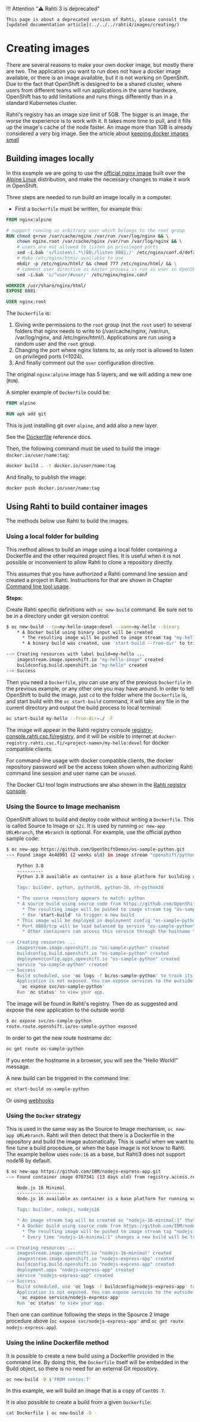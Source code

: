 <style>
.admonition-title { background-color: rgba(255, 145, 0, 0.1) !important; }
.admonition { background-color: white !important; }
</style>
!!! Attention "⚠️ Rahti 3 is deprecated"

    This page is about a deprecated version of Rahti, please consult the [updated documentation article](../../../rahti4/images/creating/)

# Creating images

There are several reasons to make your own docker image, but mostly there are two. The application you want to run does not have a docker image available, or there is an image available, but it is not working on OpenShift. Due to the fact that OpenShift is designed to be a shared cluster, where users from different teams will run applications in the same hardware, OpenShift has to add limitations and runs things differently than in a standard Kubernetes cluster.

Rahti's registry has an image size limit of 5GB. The bigger is an image, the worse the experience is to work with it. It takes more time to pull, and it fills up the image's cache of the node faster. An image more than 1GB is already considered a very big image. See the article about [keeping docker images small](./keeping_docker_images_small.md)

## Building images locally

In this example we are going to use the [official nginx image](https://hub.docker.com/_/nginx) built over the [Alpine Linux](https://www.alpinelinux.org/) distribution, and make the necessary changes to make it work in OpenShift.

Three steps are needed to run build an image locally in a computer.

* First a `Dockerfile` must be written, for example this:

```Dockerfile
FROM nginx:alpine

# support running as arbitrary user which belongs to the root group
RUN chmod g+rwx /var/cache/nginx /var/run /var/log/nginx && \
    chown nginx.root /var/cache/nginx /var/run /var/log/nginx && \
    # users are not allowed to listen on privileged ports
    sed -i.bak 's/listen\(.*\)80;/listen 8081;/' /etc/nginx/conf.d/default.conf && \
    # Make /etc/nginx/html/ available to use
    mkdir -p /etc/nginx/html/ && chmod 777 /etc/nginx/html/ && \
    # comment user directive as master process is run as user in OpenShift anyhow
    sed -i.bak 's/^user/#user/' /etc/nginx/nginx.conf

WORKDIR /usr/share/nginx/html/
EXPOSE 8081

USER nginx:root
```

The `Dockerfile` is:

 1. Giving write permissions to the `root` group (not the `root` user) to several folders that nginx needs to write to (/var/cache/nginx, /var/run, /var/log/nginx, and /etc/nginx/html/). Applications are run using a random user and the `root` group.
 2. Changing the port where nginx listens to, as only root is allowed to listen on privileged ports (<1024).
 3. And finally comment out the `user` configuration directive.

 The original `nginx:alpine` image has 5 layers, and we will adding a new one (`RUN`).

A simpler example of `Dockerfile` could be:

```Dockerfile
FROM alpine

RUN apk add git
```

This is just installing git over `alpine`, and add also a new layer.

See the [Dockerfile](https://docs.docker.com/engine/reference/builder/) reference docs.

Then, the following command must be used to build the image `docker.io/user/name:tag`:

```bash
docker build . -t docker.io/user/name:tag
```

And finally, to publish the image:

```bash
docker push docker.io/user/name:tag
```

## Using Rahti to build container images

The methods below use Rahti to build the images.

### Using a local folder for building

This method allows to build an image using a local folder containing a Dockerfile and the other required project files. It is useful when it is not possible or inconvenient to allow Rahti to clone a repository directly.

This assumes that you have authorized a Rahti command line session and created
a project in Rahti. Instructions for that are shown in Chapter [Command line
tool usage](../usage/cli.md#cli-cheat-sheet).

**Steps:**

Create Rahti specific definitions with `oc new-build` command. Be sure
not to be in a directory under git version control:

```bash
$ oc new-build --to=my-hello-image:devel --name=my-hello --binary
    * A Docker build using binary input will be created
      * The resulting image will be pushed to image stream tag "my-hello-image:devel"
      * A binary build was created, use 'start-build --from-dir' to trigger a new build

--> Creating resources with label build=my-hello ...
    imagestream.image.openshift.io "my-hello-image" created
    buildconfig.build.openshift.io "my-hello" created
--> Success
```

Then you need a `Dockerfile`, you can use any of the previous `Dockerfile` in the previous example, or any other one you may have around. In order to tell OpenShift to build the image, just `cd` to the folder where the `Dockerfile` is, and start build with the `oc start-build` command, it will take any file in the current directory and output the build process to local terminal:

```bash
oc start-build my-hello --from-dir=./ -F
```

The image will appear in the Rahti registry console
[registry-console.rahti.csc.fi/registry](https://registry-console.rahti.csc.fi),
and it will be visible to internet at
`docker-registry.rahti.csc.fi/<project-name>/my-hello:devel` for docker
compatible clients.

For command-line usage with docker compatible clients, the docker repository password will be the access token shown when authorizing Rahti command line session and user name can be `unused`.

The Docker CLI tool login instructions are also shown in the [Rahti registry
console](https://registry-console.rahti.csc.fi).

### Using the Source to Image mechanism

OpenShift allows to build and deploy code without writing a `Dockerfile`. This is called Source to Image or `s2i`. It is used by running `oc new-app URL#branch`, the `#branch` is optional. For example, use the official python sample code:

```bash
$ oc new-app https://github.com/OpenShiftDemos/os-sample-python.git
--> Found image 4e4d991 (2 weeks old) in image stream "openshift/python" under tag "3.8" for "python"

    Python 3.8 
    ---------- 
    Python 3.8 available as container is a base platform for building and running various Python 3.8 applications and frameworks. Python is an easy to learn, powerful programming language. It has efficient high-level data structures and a simple but effective approach to object-oriented programming. Python's elegant syntax and dynamic typing, together with its interpreted nature, make it an ideal language for scripting and rapid application development in many areas on most platforms.

    Tags: builder, python, python38, python-38, rh-python38

    * The source repository appears to match: python
    * A source build using source code from https://github.com/OpenShiftDemos/os-sample-python.git will be created
      * The resulting image will be pushed to image stream tag "os-sample-python:latest"
      * Use 'start-build' to trigger a new build
    * This image will be deployed in deployment config "os-sample-python"
    * Port 8080/tcp will be load balanced by service "os-sample-python"
      * Other containers can access this service through the hostname "os-sample-python"

--> Creating resources ...
    imagestream.image.openshift.io "os-sample-python" created
    buildconfig.build.openshift.io "os-sample-python" created
    deploymentconfig.apps.openshift.io "os-sample-python" created
    service "os-sample-python" created
--> Success
    Build scheduled, use 'oc logs -f bc/os-sample-python' to track its progress.
    Application is not exposed. You can expose services to the outside world by executing one or more of the commands below:
     'oc expose svc/os-sample-python' 
    Run 'oc status' to view your app.
```

The image will be found in Rahti's registry. Then do as suggested and expose the new application to the outside world:

```bash
$ oc expose svc/os-sample-python
route.route.openshift.io/os-sample-python exposed
```

In order to get the new route hostname do:

```bash
oc get route os-sample-python
```

If you enter the hostname in a browser, you will see the "Hello World!" message.

A new build can be triggered in the command line:

```bash
oc start-build os-sample-python
```

Or using [webhooks](../../tutorials/webhooks.md)

### Using the `Docker` strategy

This is used in the same way as the Source to Image mechanism, `oc new-app URL#branch`. Rahti will then detect that there is a Dockerfile in the repository and build the image automatically. This is useful when we want to fine tune a build procedure, or when the base image is not know to Rahti. The example bellow uses `node:16` as a base, but Rahti3 does not support node16 by default.

```sh
$ oc new-app https://github.com/IBM/nodejs-express-app.git
--> Found container image 0787341 (13 days old) from registry.access.redhat.com for "registry.access.redhat.com/ubi8/nodejs-16-minimal:1"

    Node.js 16 Minimal 
    ------------------ 
    Node.js 16 available as container is a base platform for running various Node.js 16 applications and frameworks. Node.js is a platform built on Chrome's JavaScript runtime for easily building fast, scalable network applications. Node.js uses an event-driven, non-blocking I/O model that makes it lightweight and efficient, perfect for data-intensive real-time applications that run across distributed devices.

    Tags: builder, nodejs, nodejs16

    * An image stream tag will be created as "nodejs-16-minimal:1" that will track the source image
    * A Docker build using source code from https://github.com/IBM/nodejs-express-app.git will be created
      * The resulting image will be pushed to image stream tag "nodejs-express-app:latest"
      * Every time "nodejs-16-minimal:1" changes a new build will be triggered

--> Creating resources ...
    imagestream.image.openshift.io "nodejs-16-minimal" created
    imagestream.image.openshift.io "nodejs-express-app" created
    buildconfig.build.openshift.io "nodejs-express-app" created
    deployment.apps "nodejs-express-app" created
    service "nodejs-express-app" created
--> Success
    Build scheduled, use 'oc logs -f buildconfig/nodejs-express-app' to track its progress.
    Application is not exposed. You can expose services to the outside world by executing one or more of the commands below:
     'oc expose service/nodejs-express-app' 
    Run 'oc status' to view your app.
```

Then one can continue following the steps in the Spource 2 Image procedure above (`oc expose svc/nodejs-express-app'` and `oc get route nodejs-express-app`).

### Using the inline Dockerfile method

It is possible to create a new build using a Dockerfile provided in the command line. By doing this, the `Dockerfile` itself will be embedded in the Build object, so there is no need for an external Git repository.

```bash
oc new-build -D $'FROM centos:7'
```

In this example, we will build an image that is a copy of `CentOS 7`.

It is also possible to create a build from a given `Dockerfile`:

```bash
cat Dockerfile | oc new-build -D -
```
